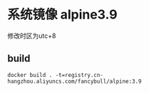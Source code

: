 # 系统镜像 alpine3.9
修改时区为utc+8
## build
```shell
docker build . -t=registry.cn-hangzhou.aliyuncs.com/fancybull/alpine:3.9
```